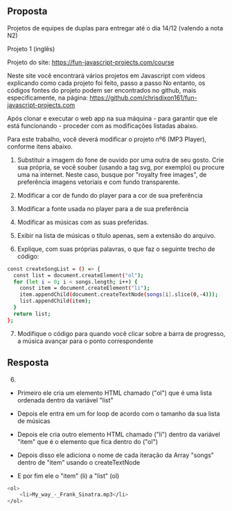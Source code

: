 ## Proposta
Projetos de equipes de duplas para entregar até o dia 14/12 (valendo a nota N2)

Projeto 1 (inglês)


Projeto do site: https://fun-javascript-projects.com/course

Neste site você encontrará vários projetos em Javascript com ví­deos explicando como cada projeto foi feito, passo a passo
No entanto, os códigos fontes do projeto podem ser encontrados no github, mais especificamente, na página: https://github.com/chrisdixon161/fun-javascript-projects.com


Após clonar e executar o web app na sua máquina - para garantir que ele está funcionando - proceder com as modificações listadas abaixo.

Para este trabalho, você deverá modificar o projeto nº6 (MP3 Player), conforme itens abaixo.

1) Substituir a imagem do fone de ouvido por uma outra de seu gosto. Crie sua própria, se você souber (usando a tag svg, por exemplo) ou procure uma na internet. Neste caso, busque por "royalty free images", de preferência imagens vetoriais e com fundo transparente.

2) Modificar a cor de fundo do player para a cor de sua preferência

3) Modificar a fonte usada no player para a de sua preferência

4) Modificar as músicas com as suas preferidas. 

5) Exibir na lista de músicas o título apenas, sem a extensão do arquivo.

6) Explique, com suas próprias palavras, o que faz o seguinte trecho de código:

``` bash
const createSongList = () => {
  const list = document.createElement("ol");
  for (let i = 0; i < songs.length; i++) {
    const item = document.createElement("li");
    item.appendChild(document.createTextNode(songs[i].slice(0,-4)));
    list.appendChild(item);
  }
  return list;
};
```

7) Modifique o código para quando você clicar sobre a barra de progresso, a música avançar para o ponto correspondente

## Resposta
6) 
- Primeiro ele cria um elemento HTML chamado ("ol") que é uma lista ordenada dentro da variável "list"

- Depois ele entra em um for loop de acordo com o tamanho da sua lista de músicas

- Depois ele cria outro elemento HTML chamado ("li") dentro da variável "item" que é o elemento que fica dentro do ("ol")

- Depois disso ele adiciona o nome de cada iteração da Array "songs" dentro de "item" usando o createTextNode

- E por fim ele o "item" (li) a "list" (ol)

``` bash
<ol>
    <li>My_way_-_Frank_Sinatra.mp3</li>
</ol>
``` 
